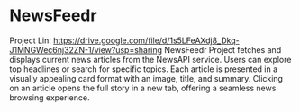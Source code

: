 # NewsFeedr
Project Lin: https://drive.google.com/file/d/1s5LFeAXdj8_Dkq-J1MNGWec6nj32ZN-1/view?usp=sharing
NewsFeedr Project fetches and displays current news articles from the NewsAPI service. Users can explore top headlines or search for specific topics. Each article is presented in a visually appealing card format with an image, title, and summary. Clicking on an article opens the full story in a new tab, offering a seamless news browsing experience.
